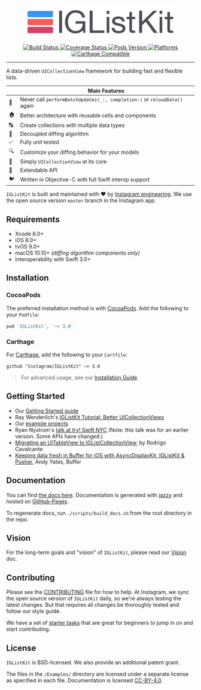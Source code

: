 <p align="center">
  <img src="https://raw.githubusercontent.com/Instagram/IGListKit/master/Resources/logo-animation.gif" width=400 />
</p>

<p align="center">
    <a href="https://travis-ci.org/Instagram/IGListKit">
        <img src="https://travis-ci.org/Instagram/IGListKit.svg?branch=master&style=flat"
             alt="Build Status">
    </a>
    <a href="https://coveralls.io/github/Instagram/IGListKit?branch=master">
      <img src="https://coveralls.io/repos/github/Instagram/IGListKit/badge.svg?branch=master"
           alt="Coverage Status" />
    </a>
    <a href="https://cocoapods.org/pods/IGListKit">
        <img src="https://img.shields.io/cocoapods/v/IGListKit.svg?style=flat"
             alt="Pods Version">
    </a>
    <a href="https://instagram.github.io/IGListKit/">
        <img src="https://img.shields.io/cocoapods/p/IGListKit.svg?style=flat"
             alt="Platforms">
    </a>
    <a href="https://github.com/Carthage/Carthage">
        <img src="https://img.shields.io/badge/Carthage-compatible-brightgreen.svg?style=flat"
             alt="Carthage Compatible">
    </a>
</p>

----------------

A data-driven `UICollectionView` framework for building fast and flexible lists.

|         | Main Features  |
----------|-----------------
&#128581; | Never call `performBatchUpdates(_:, completion:)` or `reloadData()` again
&#127968; | Better architecture with reusable cells and components
&#128288; | Create collections with multiple data types
&#128273; | Decoupled diffing algorithm
&#9989;   | Fully unit tested
&#128269; | Customize your diffing behavior for your models
&#128241; | Simply `UICollectionView` at its core
&#128640; | Extendable API
&#128038; | Written in Objective-C with full Swift interop support

`IGListKit` is built and maintained with &#10084;&#65039; by [Instagram engineering](https://engineering.instagram.com/).
We use the open source version `master` branch in the Instagram app.

## Requirements

- Xcode 8.0+
- iOS 8.0+
- tvOS 9.0+
- macOS 10.10+ *(diffing algorithm components only)*
- Interoperability with Swift 3.0+

## Installation

### CocoaPods

The preferred installation method is with [CocoaPods](https://cocoapods.org). Add the following to your `Podfile`:

```ruby
pod 'IGListKit', '~> 3.0'
```

### Carthage

For [Carthage](https://github.com/Carthage/Carthage), add the following to your `Cartfile`:

```ogdl
github "Instagram/IGListKit" ~> 3.0
```

> For advanced usage, see our [Installation Guide](https://instagram.github.io/IGListKit/installation.html).

## Getting Started

- Our [Getting Started guide](https://instagram.github.io/IGListKit/getting-started.html)
- Ray Wenderlich's [IGListKit Tutorial: Better UICollectionViews](https://www.raywenderlich.com/147162/iglistkit-tutorial-better-uicollectionviews)
- Our [example projects](https://github.com/Instagram/IGListKit/tree/master/Examples)
- Ryan Nystrom's [talk at try! Swift NYC](https://realm.io/news/tryswift-ryan-nystrom-refactoring-at-scale-lessons-learned-rewriting-instagram-feed/) (Note: this talk was for an earlier version. Some APIs have changed.)
- [Migrating an UITableView to IGListCollectionView](https://medium.com/cocoaacademymag/iglistkit-migrating-an-uitableview-to-iglistkitcollectionview-65a30cf9bac9), by Rodrigo Cavalcante
- [Keeping data fresh in Buffer for iOS with AsyncDisplayKit, IGListKit & Pusher](https://overflow.buffer.com/2017/04/10/keeping-data-fresh-buffer-ios-asyncdisplaykit-iglistkit-pusher/), Andy Yates, Buffer

## Documentation

You can find [the docs here](https://instagram.github.io/IGListKit). Documentation is generated with [jazzy](https://github.com/realm/jazzy) and hosted on [GitHub-Pages](https://pages.github.com).

To regenerate docs, run `./scripts/build_docs.sh` from the root directory in the repo.

## Vision

For the long-term goals and "vision" of `IGListKit`, please read our [Vision](https://github.com/Instagram/IGListKit/blob/master/Guides/VISION.md) doc.

## Contributing

Please see the [CONTRIBUTING](https://github.com/Instagram/IGListKit/blob/master/.github/CONTRIBUTING.md) file for how to help. At Instagram, we sync the open source version of `IGListKit` daily, so we're always testing the latest changes. But that requires all changes be thoroughly tested and follow our style guide.

We have a set of [starter tasks](https://github.com/Instagram/IGListKit/issues?q=is%3Aissue+is%3Aopen+label%3Astarter-task) that are great for beginners to jump in on and start contributing.

## License

`IGListKit` is BSD-licensed. We also provide an additional patent grant.

The files in the `/Examples/` directory are licensed under a separate license as specified in each file. Documentation is licensed [CC-BY-4.0](https://creativecommons.org/licenses/by/4.0/).
